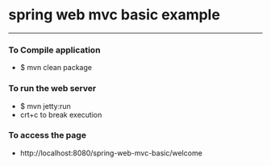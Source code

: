 # spring web mvc basic example 

--- 

### To Compile application 
* $ mvn clean package

### To run the web server
* $ mvn jetty:run
* crt+c to break execution 

### To access the page  
* http://localhost:8080/spring-web-mvc-basic/welcome